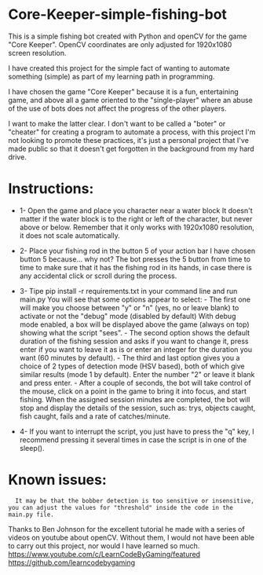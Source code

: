 # Core-Keeper-simple-fishing-bot

This is a simple fishing bot created with Python and openCV for the game "Core Keeper".
OpenCV coordinates are only adjusted for 1920x1080 screen resolution.


I have created this project for the simple fact of wanting to automate something (simple) as part of my learning path in programming.

I have chosen the game "Core Keeper" because it is a fun, entertaining game, and above all a game oriented to the "single-player" where an abuse of the use of bots does not affect the progress of the other players.



I want to make the latter clear. I don't want to be called a "boter" or "cheater" for creating a program to automate a process, with this project I'm not looking to promote these practices, it's just a personal project that I've made public so that it doesn't get forgotten in the background from my hard drive.



# Instructions:

- 1- Open the game and place you character near a water block 
      It doesn't matter if the water block is to the right 
      or left of the character, but never above or below.
      Remember that it only works with 1920x1080 resolution,
      it does not scale automatically.
      
- 2- Place your fishing rod in the button 5 of your action bar
      I have chosen button 5 because... why not?
      The bot presses the 5 button from time to time
      to make sure that it has the fishing rod in its hands,
      in case there is any accidental click or scroll during the process.

- 3- Tipe    pip install -r requirements.txt     in your command line and run main.py
      You will see that some options appear to select:
        - The first one will make you choose between "y" or "n" (yes, no or leave blank) to activate or not the "debug" mode (disabled by default)
             With debug mode enabled, a box will be displayed above the game (always on top) showing what the script "sees".
        - The second option shows the default duration of the fishing session and asks if you want to change it,
            press enter if you want to leave it as is or enter an integer for the duration you want (60 minutes by default).
        - The third and last option gives you a choice of 2 types of detection mode (HSV based), both of which give similar results (mode 1 by default).
            Enter the number "2" or leave it blank and press enter.
        - After a couple of seconds, the bot will take control of the mouse, click on a point in the game to bring it into focus, 
            and start fishing. When the assigned session minutes are completed, the bot will stop and display the details of the session,
            such as: trys, objects caught, fish caught, fails and a rate of catches/minute.

- 4- If you want to interrupt the script, you just have to press the "q" key,
      I recommend pressing it several times in case the script is in one of the sleep().
      
      

# Known issues:
      It may be that the bobber detection is too sensitive or insensitive, you can adjust the values for "threshold" inside the code in the main.py file.
      
      
      
      
      
Thanks to Ben Johnson for the excellent tutorial he made with a series of videos on youtube about openCV.
Without them, I would not have been able to carry out this project, nor would I have learned so much.
https://www.youtube.com/c/LearnCodeByGaming/featured
https://github.com/learncodebygaming
